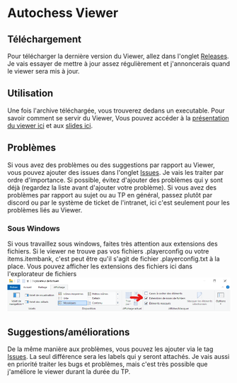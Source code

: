 # Autochess Viewer

## Téléchargement

Pour télécharger la dernière version du Viewer, allez dans l'onglet [Releases](https://github.com/GabrielVidal1/AutochessViewerACDC/releases). Je vais essayer de mettre à jour assez régulièrement et j'annoncerais quand le viewer sera mis à jour.

## Utilisation

Une fois l'archive téléchargée, vous trouverez dedans un executable. Pour savoir comment se servir du Viewer,
Vous pouvez accéder à la [présentation du viewer ici]() et aux [slides ici](https://docs.google.com/presentation/d/1Gn2Sa1z1toJcRcQauW8PF9qM6GCPLQ9jCvBN62Pu77w/edit?usp=sharing). 

## Problèmes

Si vous avez des problèmes ou des suggestions par rapport au Viewer, vous pouvez ajouter des issues dans l'onglet [Issues](https://github.com/GabrielVidal1/AutochessViewerACDC/issues). Je vais les traiter par ordre d'importance. Si possible, évitez d'ajouter des problèmes qui y sont déjà (regardez la liste avant d'ajouter votre problème).
Si vous avez des problèmes par rapport au sujet ou au TP en général, passez plutôt par discord ou par le système de ticket de l'intranet, ici c'est seulement pour les problèmes liés au Viewer.

### Sous Windows

Si vous travaillez sous windows, faites très attention aux extensions des fichiers. Si le viewer ne trouve pas vos fichiers .playerconfig ou votre items.itembank, c'est peut être qu'il s'agit de fichier .playerconfig.txt à la place.
Vous pouvez afficher les extensions des fichiers ici dans l'explorateur de fichiers
![Windows Extension](/doc/windows-extension.png)

## Suggestions/améliorations

De la même manière aux problèmes, vous pouvez les ajouter via le tag [Issues](https://github.com/GabrielVidal1/AutochessViewerACDC/issues). La seul différence sera les labels qui y seront attachés. Je vais aussi en priorité traiter les bugs et problèmes, mais c'est très possible que j'améliore le viewer durant la durée du TP.
